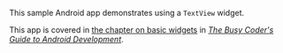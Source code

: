 This sample Android app demonstrates
using a `TextView` widget.

This app is covered in 
[the chapter on basic widgets](https://commonsware.com/Android/previews/basic-widgets)
in [*The Busy Coder's Guide to Android Development*](https://commonsware.com/Android/).

